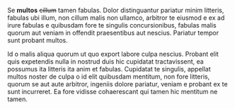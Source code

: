 Se **multos** ~~cillum~~ tamen fabulas. Dolor distinguantur pariatur minim 
litteris, fabulas ubi illum, non cillum malis non ullamco, arbitror te 
eiusmod e ex ad irure fabulas e quibusdam fore te singulis 
concursionibus, fabulas malis quorum aut veniam in offendit 
praesentibus aut nescius. Pariatur tempor sunt probant multos.

Id o malis aliqua quorum ut quo export labore culpa nescius. Probant 
elit quis expetendis nulla in nostrud duis hic cupidatat 
tractavissent, ea possumus ita litteris ita anim et fabulas. Cupidatat 
te singulis, appellat multos noster de culpa o id elit quibusdam 
mentitum, non fore litteris, quorum se aut aute arbitror, ingeniis 
dolore pariatur, veniam e probant ex te sunt incurreret. Ea fore 
vidisse cohaerescant qui tamen hic mentitum ne tamen.